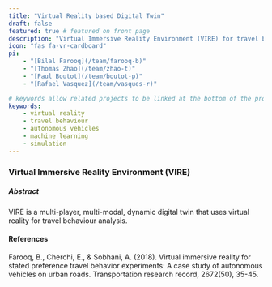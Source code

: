 ```yaml
---
title: "Virtual Reality based Digital Twin"
draft: false
featured: true # featured on front page
description: "Virtual Immersive Reality Environment (VIRE) for travel behaviour experiments."
icon: "fas fa-vr-cardboard"
pi:
    - "[Bilal Farooq](/team/farooq-b)"
    - "[Thomas Zhao](/team/zhao-t)"
    - "[Paul Boutot](/team/boutot-p)"
    - "[Rafael Vasquez](/team/vasques-r)"

# keywords allow related projects to be linked at the bottom of the project page
keywords:
    - virtual reality
    - travel behaviour
    - autonomous vehicles
    - machine learning
    - simulation
---
```

### Virtual Immersive Reality Environment (VIRE)

##### Abstract
VIRE is a multi-player, multi-modal, dynamic digital twin that uses virtual reality for travel behaviour analysis. 

#### References
Farooq, B., Cherchi, E., & Sobhani, A. (2018). Virtual immersive reality for stated preference travel behavior experiments: A case study of autonomous vehicles on urban roads. Transportation research record, 2672(50), 35-45.
